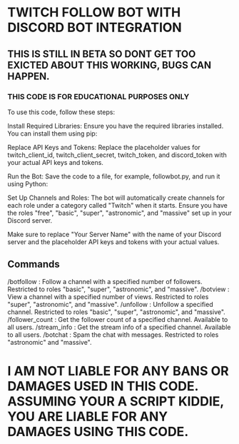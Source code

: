 # TWITCH FOLLOW BOT WITH DISCORD BOT INTEGRATION

## THIS IS STILL IN BETA SO DONT GET TOO EXICTED ABOUT THIS WORKING, BUGS CAN HAPPEN.

### THIS CODE IS FOR EDUCATIONAL PURPOSES ONLY

To use this code, follow these steps:

Install Required Libraries: Ensure you have the required libraries installed. You can install them using pip:

Replace API Keys and Tokens: Replace the placeholder values for twitch_client_id, twitch_client_secret, twitch_token, and discord_token with your actual API keys and tokens.

Run the Bot: Save the code to a file, for example, followbot.py, and run it using Python:

Set Up Channels and Roles: The bot will automatically create channels for each role under a category called "Twitch" when it starts. Ensure you have the roles "free", "basic", "super", "astronomic", and "massive" set up in your Discord server.

Make sure to replace "Your Server Name" with the name of your Discord server and the placeholder API keys and tokens with your actual values.

## Commands

/botfollow <number> <channel>: Follow a channel with a specified number of followers. Restricted to roles "basic", "super", "astronomic", and "massive".
/botview <number> <channel>: View a channel with a specified number of views. Restricted to roles "super", "astronomic", and "massive".
/unfollow <channel>: Unfollow a specified channel. Restricted to roles "basic", "super", "astronomic", and "massive".
/follower_count <channel>: Get the follower count of a specified channel. Available to all users.
/stream_info <channel>: Get the stream info of a specified channel. Available to all users.
/botchat <message> <optionalmessage1> <optionalmessage2> <optionalmessage3> <channel>: Spam the chat with messages. Restricted to roles "astronomic" and "massive".

# I AM NOT LIABLE FOR ANY BANS OR DAMAGES USED IN THIS CODE. ASSUMING YOUR A SCRIPT KIDDIE, YOU ARE LIABLE FOR ANY DAMAGES USING THIS CODE.